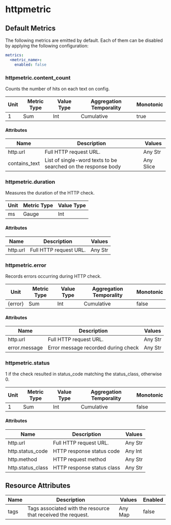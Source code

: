 [comment]: <> (Code generated by mdatagen. DO NOT EDIT.)

# httpmetric

## Default Metrics

The following metrics are emitted by default. Each of them can be disabled by applying the following configuration:

```yaml
metrics:
  <metric_name>:
    enabled: false
```

### httpmetric.content_count

Counts the number of hits on each text on config.

| Unit | Metric Type | Value Type | Aggregation Temporality | Monotonic |
| ---- | ----------- | ---------- | ----------------------- | --------- |
| 1 | Sum | Int | Cumulative | true |

#### Attributes

| Name | Description | Values |
| ---- | ----------- | ------ |
| http.url | Full HTTP request URL. | Any Str |
| contains_text | List of single-word texts to be searched on the response body | Any Slice |

### httpmetric.duration

Measures the duration of the HTTP check.

| Unit | Metric Type | Value Type |
| ---- | ----------- | ---------- |
| ms | Gauge | Int |

#### Attributes

| Name | Description | Values |
| ---- | ----------- | ------ |
| http.url | Full HTTP request URL. | Any Str |

### httpmetric.error

Records errors occurring during HTTP check.

| Unit | Metric Type | Value Type | Aggregation Temporality | Monotonic |
| ---- | ----------- | ---------- | ----------------------- | --------- |
| {error} | Sum | Int | Cumulative | false |

#### Attributes

| Name | Description | Values |
| ---- | ----------- | ------ |
| http.url | Full HTTP request URL. | Any Str |
| error.message | Error message recorded during check | Any Str |

### httpmetric.status

1 if the check resulted in status_code matching the status_class, otherwise 0.

| Unit | Metric Type | Value Type | Aggregation Temporality | Monotonic |
| ---- | ----------- | ---------- | ----------------------- | --------- |
| 1 | Sum | Int | Cumulative | false |

#### Attributes

| Name | Description | Values |
| ---- | ----------- | ------ |
| http.url | Full HTTP request URL. | Any Str |
| http.status_code | HTTP response status code | Any Int |
| http.method | HTTP request method | Any Str |
| http.status_class | HTTP response status class | Any Str |

## Resource Attributes

| Name | Description | Values | Enabled |
| ---- | ----------- | ------ | ------- |
| tags | Tags associated with the resource that received the request. | Any Map | false |

